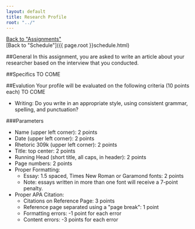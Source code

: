 ```yaml
---
layout: default
title: Research Profile
root: "../"
---
```

[Back to "Assignments"](index.html)  
[Back to "Schedule"]({{ page.root }}schedule.html)  

##General
In this assignment, you are asked to write an article about your researcher based on the interview that you conducted. 

##Specifics
TO COME  

##Evalution
Your profile will be evaluated on the following criteria (10 points each)
TO COME  
* Writing: Do you write in an appropriate style, using consistent grammar, spelling, and punctuation?

###Parameters
* Name (upper left corner): 2 points
* Date (upper left corner): 2 points
* Rhetoric 309k (upper left corner): 2 points
* Title: top center: 2 points
* Running Head (short title, all caps, in header): 2 points
* Page numbers: 2 points
* Proper Formatting:
	* Essay: 1.5 spaced, Times New Roman or Garamond fonts: 2 points
	* Note: essays written in more than one font will receive a 7-point penalty.
* Proper APA Citation: 
	* Citations on Reference Page: 3 points
	* Reference page separated using a "page break": 1 point
	* Formatting errors: -1 point for each error
	* Content errors: -3 points for each error

